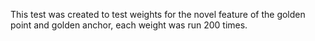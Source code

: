 This test was created to test weights for the novel feature of the golden point and golden anchor, each weight was run 200 times.